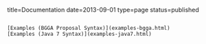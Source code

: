 title=Documentation
date=2013-09-01
type=page
status=published
~~~~~~

[Examples (BGGA Proposal Syntax)](examples-bgga.html)
[Examples (Java 7 Syntax)](examples-java7.html)

